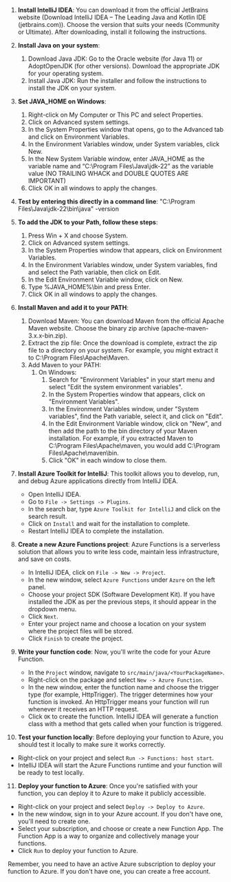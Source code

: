 1. **Install IntelliJ IDEA**: You can download it from the official JetBrains website (Download IntelliJ IDEA – The Leading Java and Kotlin IDE (jetbrains.com)). Choose the version that suits your needs (Community or Ultimate). After downloading, install it following the instructions.    
  
2. **Install Java on your system**:  
   1. Download Java JDK: Go to the Oracle website (for Java 11) or AdoptOpenJDK (for other versions). Download the appropriate JDK for your operating system.  
   2. Install Java JDK: Run the installer and follow the instructions to install the JDK on your system.  
   
3. **Set JAVA_HOME on Windows**:  
   1. Right-click on My Computer or This PC and select Properties.  
   2. Click on Advanced system settings.  
   3. In the System Properties window that opens, go to the Advanced tab and click on Environment Variables.  
   4. In the Environment Variables window, under System variables, click New.  
   5. In the New System Variable window, enter JAVA_HOME as the variable name and “C:\Program Files\Java\jdk-22” as the variable value (NO TRAILING WHACK and DOUBLE QUOTES ARE IMPORTANT)  
   6. Click OK in all windows to apply the changes.  
   
4. **Test by entering this directly in a command line**: "C:\Program Files\Java\jdk-22\bin\java" -version  
   
5. **To add the JDK to your Path, follow these steps**:  
   1. Press Win + X and choose System.  
   2. Click on Advanced system settings.  
   3. In the System Properties window that appears, click on Environment Variables.  
   4. In the Environment Variables window, under System variables, find and select the Path variable, then click on Edit.  
   5. In the Edit Environment Variable window, click on New.  
   6. Type %JAVA_HOME%\bin and press Enter.  
   7. Click OK in all windows to apply the changes.  
   
6. **Install Maven and add it to your PATH**:  
   1. Download Maven: You can download Maven from the official Apache Maven website. Choose the binary zip archive (apache-maven-3.x.x-bin.zip).  
   2. Extract the zip file: Once the download is complete, extract the zip file to a directory on your system. For example, you might extract it to C:\Program Files\Apache\Maven.  
   3. Add Maven to your PATH:  
      1. On Windows:  
         1. Search for "Environment Variables" in your start menu and select "Edit the system environment variables".  
         2. In the System Properties window that appears, click on "Environment Variables".  
         3. In the Environment Variables window, under "System variables", find the Path variable, select it, and click on "Edit".  
         4. In the Edit Environment Variable window, click on "New", and then add the path to the bin directory of your Maven installation. For example, if you extracted Maven to C:\Program Files\Apache\maven, you would add C:\Program Files\Apache\maven\bin.  
         5. Click "OK" in each window to close them.  
   
7. **Install Azure Toolkit for IntelliJ**: This toolkit allows you to develop, run, and debug Azure applications directly from IntelliJ IDEA.  
   - Open IntelliJ IDEA.  
   - Go to `File -> Settings -> Plugins`.  
   - In the search bar, type `Azure Toolkit for IntelliJ` and click on the search result.  
   - Click on `Install` and wait for the installation to complete.  
   - Restart IntelliJ IDEA to complete the installation.  
   
8. **Create a new Azure Functions project**: Azure Functions is a serverless solution that allows you to write less code, maintain less infrastructure, and save on costs.  
   - In IntelliJ IDEA, click on `File -> New -> Project`.  
   - In the new window, select `Azure Functions` under `Azure` on the left panel.  
   - Choose your project SDK (Software Development Kit). If you have installed the JDK as per the previous steps, it should appear in the dropdown menu.  
   - Click `Next`.  
   - Enter your project name and choose a location on your system where the project files will be stored.  
   - Click `Finish` to create the project.  
   
9. **Write your function code**: Now, you'll write the code for your Azure Function.  
   - In the `Project` window, navigate to `src/main/java/<YourPackageName>`.  
   - Right-click on the package and select `New -> Azure Function`.  
   - In the new window, enter the function name and choose the trigger type (for example, HttpTrigger). The trigger determines how your function is invoked. An HttpTrigger means your function will run whenever it receives an HTTP request.  
   - Click `OK` to create the function. IntelliJ IDEA will generate a function class with a method that gets called when your function is triggered.  
   
10. **Test your function locally**: Before deploying your function to Azure, you should test it locally to make sure it works correctly.  
   - Right-click on your project and select `Run -> Functions: host start`.  
   - IntelliJ IDEA will start the Azure Functions runtime and your function will be ready to test locally.  
   
11. **Deploy your function to Azure**: Once you're satisfied with your function, you can deploy it to Azure to make it publicly accessible.  
   - Right-click on your project and select `Deploy -> Deploy to Azure`.  
   - In the new window, sign in to your Azure account. If you don't have one, you'll need to create one.  
   - Select your subscription, and choose or create a new Function App. The Function App is a way to organize and collectively manage your functions.  
   - Click `Run` to deploy your function to Azure.  
   
Remember, you need to have an active Azure subscription to deploy your function to Azure. If you don't have one, you can create a free account.
